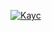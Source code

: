 [![Kayc](https://github-readme-stats.vercel.app/api?username=kayceem&count_private=true&show_icons=true&theme=onedark)](https://github.com/kayceem/kayceem)

